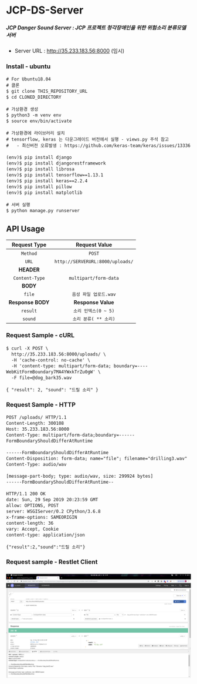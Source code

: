 # JCP-DS-Server

##### JCP Danger Sound Server : JCP 프로젝트 청각장애인을 위한 위험소리 분류모델 서버

- Server URL : http://35.233.183.56:8000 (임시)



### Install - ubuntu
```
# For Ubuntu18.04
# 클론
$ git clone THIS_REPOSITORY_URL
$ cd CLONED_DIRECTORY

# 가상환경 생성
$ python3 -m venv env
$ source env/bin/activate

# 가상환경에 라이브러리 설치
# tensorflow, keras 는 다운그레이드 버전에서 실행 - views.py 주석 참고
#   - 최신버전 오류발생 : https://github.com/keras-team/keras/issues/13336

(env)$ pip install django
(env)$ pip install djangorestframework
(env)$ pip install librosa
(env)$ pip install tensorflow==1.13.1
(env)$ pip install keras==2.2.4
(env)$ pip install pillow
(env)$ pip install matplotlib

# 서버 실행
$ python manage.py runserver
```





## API Usage

|   Request Type    |          Request Value           |
| :---------------: | :------------------------------: |
|     `Method`      |              `POST`              |
|       `URL`       | `http://SERVERURL:8000/uploads/` |
|    **HEADER**     |                                  |
|  `Content-Type`   |      `multipart/form-data`       |
|     **BODY**      |                                  |
|      `file`       |      `음성 파일 업로드.wav`      |
| **Response BODY** |        **Response Value**        |
|     `result`      |       `소리 인덱스(0 ~ 5)`       |
|      `sound`      |      `소리 분류( ** 소리)`       |



### Request Sample - cURL

```
$ curl -X POST \
  http://35.233.183.56:8000/uploads/ \
  -H 'cache-control: no-cache' \
  -H 'content-type: multipart/form-data; boundary=----WebKitFormBoundary7MA4YWxkTrZu0gW' \
  -F file=@dog_bark35.wav
  
{ "result": 2, "sound": "드릴 소리" }
```



### Request Sample - HTTP

```
POST /uploads/ HTTP/1.1
Content-Length: 300108
Host: 35.233.183.56:8000
Content-Type: multipart/form-data;boundary=------FormBoundaryShouldDifferAtRuntime

------FormBoundaryShouldDifferAtRuntime
Content-Disposition: form-data; name="file"; filename="drilling3.wav"
Content-Type: audio/wav

[message-part-body; type: audio/wav, size: 299924 bytes]
------FormBoundaryShouldDifferAtRuntime--

HTTP/1.1 200 OK
date: Sun, 29 Sep 2019 20:23:59 GMT
allow: OPTIONS, POST
server: WSGIServer/0.2 CPython/3.6.8
x-frame-options: SAMEORIGIN
content-length: 36
vary: Accept, Cookie
content-type: application/json

{"result":2,"sound":"드릴 소리"}
```



###  Request sample - Restlet Client

### ![requestsample](./readme_request.png)